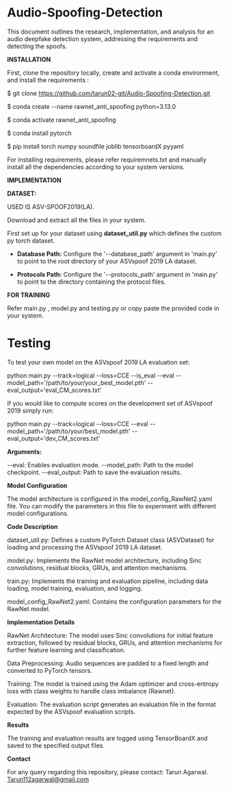 # Audio-Spoofing-Detection
This document outlines the research, implementation, and analysis for an audio deepfake detection system, addressing the requirements and detecting the spoofs.

 **INSTALLATION**
 
First, clone the repository locally, create and activate a conda environment, and install the requirements :

$ git clone https://github.com/tarun02-git/Audio-Spoofing-Detection.git

$ conda create --name rawnet_anti_spoofing python=3.13.0

$ conda activate rawnet_anti_spoofing

$ conda install pytorch

$ pip install torch numpy soundfile joblib tensorboardX pyyaml

For installing requirements, please refer requiremnets.txt and manually install all the dependencies according to your system versions.

**IMPLEMENTATION**

**DATASET:** 

USED IS ASV-SPOOF2019(LA).

Download and extract all the files in your system.

First set up for your dataset using **dataset_util.py** which defines the custom py torch dataset.

* **Database Path:** Configure the '--database_path' argument in 'main.py' to point to the root directory of your ASVspoof 2019 LA dataset.

* **Protocols Path:** Configure the '--protocols_path' argument in 'main.py' to point to the directory containing the protocol files.

**FOR TRAINING**

Refer main.py , model.py and testing.py or copy paste the provided code in your system.

# Testing

To test your own model on the ASVspoof 2019 LA evaluation set:

python main.py --track=logical --loss=CCE --is_eval --eval --model_path='/path/to/your/your_best_model.pth' --eval_output='eval_CM_scores.txt'

If you would like to compute scores on the development set of ASVspoof 2019 simply run:

python main.py --track=logical --loss=CCE --eval --model_path='/path/to/your/best_model.pth' --eval_output='dev_CM_scores.txt'

**Arguments:**

--eval: Enables evaluation mode.
--model_path: Path to the model checkpoint.
--eval_output: Path to save the evaluation results.

**Model Configuration**

The model architecture is configured in the model_config_RawNet2.yaml file. You can modify the parameters in this file to experiment with different model configurations.

**Code Description**

dataset_util.py: Defines a custom PyTorch Dataset class (ASVDataset) for loading and processing the ASVspoof 2019 LA dataset.

model.py: Implements the RawNet model architecture, including Sinc convolutions, residual blocks, GRUs, and attention mechanisms.

train.py: Implements the training and evaluation pipeline, including data loading, model training, evaluation, and logging.

model_config_RawNet2.yaml: Contains the configuration parameters for the RawNet model.

**Implementation Details**

RawNet Architecture: The model uses Sinc convolutions for initial feature extraction, followed by residual blocks, GRUs, and attention mechanisms for further feature learning and classification.

Data Preprocessing: Audio sequences are padded to a fixed length and converted to PyTorch tensors.

Training: The model is trained using the Adam optimizer and cross-entropy loss with class weights to handle class imbalance (Rawnet).

Evaluation: The evaluation script generates an evaluation file in the format expected by the ASVspoof evaluation scripts.

**Results**

The training and evaluation results are logged using TensorBoardX and saved to the specified output files.

**Contact**

For any query regarding this repository, please contact:
Tarun Agarwal.
Tarun112agarwal@gmail.com

